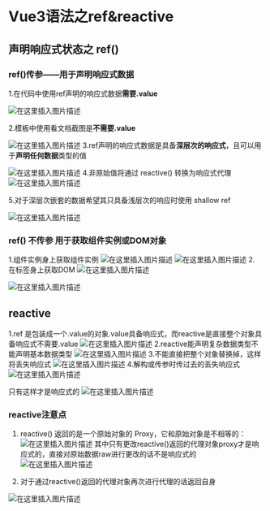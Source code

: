 # Vue3语法之ref&reactive
## 声明响应式状态之 ref()
### ref()传参——用于声明响应式数据
1.在代码中使用ref声明的响应式数据**需要.value**

![在这里插入图片描述](https://img-blog.csdnimg.cn/fffa6e458d10473ebaad9e37dd579b43.png)

2.模板中使用看文档截图是**不需要.value**

![在这里插入图片描述](https://img-blog.csdnimg.cn/dba4661555e94f3dac77065c8a0dd0b6.png)
3.ref声明的响应式数据是具备**深层次的响应式**，且可以用于**声明任何数据**类型的值

![在这里插入图片描述](https://img-blog.csdnimg.cn/42eea9416c1f44439099c2b4f68151f9.png)
4.非原始值将通过 reactive() 转换为响应式代理
![在这里插入图片描述](https://img-blog.csdnimg.cn/a2fd9fb3120d485e8558f6809525fd16.png)

5.对于深层次嵌套的数据希望其只具备浅层次的响应时使用 shallow ref 

![在这里插入图片描述](https://img-blog.csdnimg.cn/c376520aceda4481b0871ac1c6d57695.png)

### ref() 不传参 用于获取组件实例或DOM对象
1.组件实例身上获取组件实例
![在这里插入图片描述](https://img-blog.csdnimg.cn/791c5acb797c40f781f5bae81c856548.png)
![在这里插入图片描述](https://img-blog.csdnimg.cn/fa0d124c446e494cbfc694a17bda465d.png)
2. 在标签身上获取DOM
![在这里插入图片描述](https://img-blog.csdnimg.cn/72451d5af7f14926b074e70b69387ed1.png)

![在这里插入图片描述](https://img-blog.csdnimg.cn/e8a8f4356b384544885851578fca8bb3.png)

## reactive
1.ref 是包装成一个.value的对象.value具备响应式，而reactive是直接整个对象具备响应式不需要.value
![在这里插入图片描述](https://img-blog.csdnimg.cn/a984aa6aa94f47d1bee21e2b8da6aaf8.png)
2.reactive能声明复杂数据类型不能声明基本数据类型
![在这里插入图片描述](https://img-blog.csdnimg.cn/685199b03ec64a82a8f6e2b6a45b04c5.png)
3.不能直接把整个对象替换掉，这样将丢失响应式
![在这里插入图片描述](https://img-blog.csdnimg.cn/a372c4f6f2d94d9cabe4a7a5b2c47328.png)
4.解构或传参时传过去的丢失响应式
![在这里插入图片描述](https://img-blog.csdnimg.cn/ec939b0648f74497826875ef2bef74b7.png)

只有这样才是响应式的
![在这里插入图片描述](https://img-blog.csdnimg.cn/55e16634e5a144b48c7d9f0d21fdd740.png)
### reactive注意点
1. reactive() 返回的是一个原始对象的 Proxy，它和原始对象是不相等的：
![在这里插入图片描述](https://img-blog.csdnimg.cn/0d3a0c52850744b488d2c72a85905b49.png)
其中只有更改reactive()返回的代理对象proxy才是响应式的，直接对原始数据raw进行更改的话不是响应式的
![在这里插入图片描述](https://img-blog.csdnimg.cn/589202b202824603aaba5eaa19322125.png)

2. 对于通过reactive()返回的代理对象再次进行代理的话返回自身

![在这里插入图片描述](https://img-blog.csdnimg.cn/b27e51183e3f46e5bf6e76be39dafc40.png)
